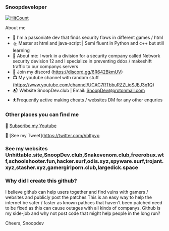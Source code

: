 ### Snoopdeveloper

[![HitCount](http://hits.dwyl.com/SnoopDeveloper/SnoopDeveloper.svg)](http://hits.dwyl.com/SnoopDeveloper/SnoopDeveloper)

About me

- 🎤 I'm a passoniate dev that finds security flaws in different games / html
- 🛸 Master at html and java-script | Semi fluent in Python and c++ but still learning
- 🌋 About me: I work in a division for a security company called Network security devision 12 and I specialize in preventing ddos / makeshift traffic to our companys servers
- 💬 Join my discord (https://discord.gg/6R642BkmUV)
- 📺 My youtube channel with random stuff (https://www.youtube.com/channel/UCAC7RTbbuRZZLioSJEJ3q1Q)
- 📬 Website SnoopDev.club | Email: SnoopDev@protonmail.com
- ⛹️‍Frequently active making cheats / websites DM for any other enquries 


### Other places you can find me 

🎥 [Subscribe my Youtube](https://www.youtube.com/channel/UCAC7RTbbuRZZLioSJEJ3q1Q)

🐣 [See my Tweet](https://twitter.com/Voltpvp

### See my websites Unhittable.site,SnoopDev.club,Snakevenom.club,freerobux.wtf,schoolshooter.fun,hacker.surf,odis.xyz,spyware.surf,trojant.xyz,stasher.xyz,gamergirlporn.club,largedick.space




### Why did I create this github?
I believe github can help users together and find vulns with gamers / websites and publicly post the patches This is an easy way to help the internet be safer / faster as known pathces that haven't been patched need to be fixed as this can cause outages with all kinds of companys.
Github is my side-job and why not post code that might help people in the long run?


Cheers, Snoopdev
##
